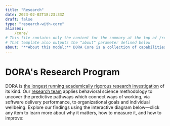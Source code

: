 ```yaml
---
title: "Research"
date: 2023-02-02T18:23:33Z
draft: false
type: "research-with-core"
aliases: 
    /core/
# This file contains only the content for the summary at the top of /research/ -- the interactive BFD is provided via the research/section.html template
# That template also outputs the "about" parameter defined below
about: "**About this model:** DORA Core is a collection of capabilities, metrics, and outcomes that represent the most firmly-established findings from across the history and breadth of DORA’s research program. Core is derived from DORA's ongoing research, including the analyses presented in our annual [Accelerate State of DevOps Reports](/publications). Core is intended to be used as a guide in practitioner contexts: it deliberately trails the research, evolving more conservatively. The concepts and relationships shown in the Core Model have been repeatedly demonstrated by our research, and have been successfully used by software engineering teams to prioritize continuous improvement. _([FAQ](/faq))_"
---
```


# DORA's Research Program
DORA is [the longest running academically rigorous research investigation](/research/archives/) of its kind. Our [research team](/research/team/) applies behavioral science methodology to uncover the predictive pathways which connect ways of working, via software delivery performance, to organizational goals and individual wellbeing. Explore our findings using the interactive diagram below&mdash;click any item to learn more about why it matters, how to measure it, and how to improve: